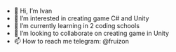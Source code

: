 - 👋 Hi, I’m Ivan
- 👀 I’m interested in creating game C# and Unity
- 🌱 I’m currently learning in 2 coding schools
- 💞️ I’m looking to collaborate on creating game in Unity
- 📫 How to reach me telegram: @fruizon

<!---
Villfiy/Villfiy is a ✨ special ✨ repository because its `README.md` (this file) appears on your GitHub profile.
You can click the Preview link to take a look at your changes.
--->
